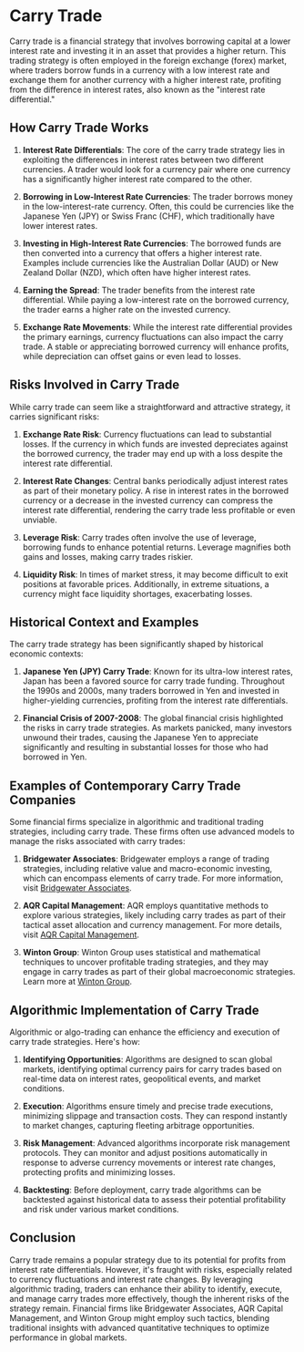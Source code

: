 # Carry Trade

Carry trade is a financial strategy that involves borrowing capital at a lower interest rate and investing it in an asset that provides a higher return. This trading strategy is often employed in the foreign exchange (forex) market, where traders borrow funds in a currency with a low interest rate and exchange them for another currency with a higher interest rate, profiting from the difference in interest rates, also known as the "interest rate differential."

## How Carry Trade Works

1. **Interest Rate Differentials**: The core of the carry trade strategy lies in exploiting the differences in interest rates between two different currencies. A trader would look for a currency pair where one currency has a significantly higher interest rate compared to the other.

2. **Borrowing in Low-Interest Rate Currencies**: The trader borrows money in the low-interest-rate currency. Often, this could be currencies like the Japanese Yen (JPY) or Swiss Franc (CHF), which traditionally have lower interest rates.

3. **Investing in High-Interest Rate Currencies**: The borrowed funds are then converted into a currency that offers a higher interest rate. Examples include currencies like the Australian Dollar (AUD) or New Zealand Dollar (NZD), which often have higher interest rates.

4. **Earning the Spread**: The trader benefits from the interest rate differential. While paying a low-interest rate on the borrowed currency, the trader earns a higher rate on the invested currency.

5. **Exchange Rate Movements**: While the interest rate differential provides the primary earnings, currency fluctuations can also impact the carry trade. A stable or appreciating borrowed currency will enhance profits, while depreciation can offset gains or even lead to losses.

## Risks Involved in Carry Trade

While carry trade can seem like a straightforward and attractive strategy, it carries significant risks:

1. **Exchange Rate Risk**: Currency fluctuations can lead to substantial losses. If the currency in which funds are invested depreciates against the borrowed currency, the trader may end up with a loss despite the interest rate differential.

2. **Interest Rate Changes**: Central banks periodically adjust interest rates as part of their monetary policy. A rise in interest rates in the borrowed currency or a decrease in the invested currency can compress the interest rate differential, rendering the carry trade less profitable or even unviable.

3. **Leverage Risk**: Carry trades often involve the use of leverage, borrowing funds to enhance potential returns. Leverage magnifies both gains and losses, making carry trades riskier.

4. **Liquidity Risk**: In times of market stress, it may become difficult to exit positions at favorable prices. Additionally, in extreme situations, a currency might face liquidity shortages, exacerbating losses.

## Historical Context and Examples

The carry trade strategy has been significantly shaped by historical economic contexts:

1. **Japanese Yen (JPY) Carry Trade**: Known for its ultra-low interest rates, Japan has been a favored source for carry trade funding. Throughout the 1990s and 2000s, many traders borrowed in Yen and invested in higher-yielding currencies, profiting from the interest rate differentials.

2. **Financial Crisis of 2007-2008**: The global financial crisis highlighted the risks in carry trade strategies. As markets panicked, many investors unwound their trades, causing the Japanese Yen to appreciate significantly and resulting in substantial losses for those who had borrowed in Yen.

## Examples of Contemporary Carry Trade Companies

Some financial firms specialize in algorithmic and traditional trading strategies, including carry trade. These firms often use advanced models to manage the risks associated with carry trades:

1. **Bridgewater Associates**: Bridgewater employs a range of trading strategies, including relative value and macro-economic investing, which can encompass elements of carry trade. For more information, visit [Bridgewater Associates](https://www.bwater.com/).

2. **AQR Capital Management**: AQR employs quantitative methods to explore various strategies, likely including carry trades as part of their tactical asset allocation and currency management. For more details, visit [AQR Capital Management](https://www.aqr.com/).

3. **Winton Group**: Winton Group uses statistical and mathematical techniques to uncover profitable trading strategies, and they may engage in carry trades as part of their global macroeconomic strategies. Learn more at [Winton Group](https://www.winton.com/).

## Algorithmic Implementation of Carry Trade

Algorithmic or algo-trading can enhance the efficiency and execution of carry trade strategies. Here's how:

1. **Identifying Opportunities**: Algorithms are designed to scan global markets, identifying optimal currency pairs for carry trades based on real-time data on interest rates, geopolitical events, and market conditions.

2. **Execution**: Algorithms ensure timely and precise trade executions, minimizing slippage and transaction costs. They can respond instantly to market changes, capturing fleeting arbitrage opportunities.

3. **Risk Management**: Advanced algorithms incorporate risk management protocols. They can monitor and adjust positions automatically in response to adverse currency movements or interest rate changes, protecting profits and minimizing losses.

4. **Backtesting**: Before deployment, carry trade algorithms can be backtested against historical data to assess their potential profitability and risk under various market conditions.

## Conclusion

Carry trade remains a popular strategy due to its potential for profits from interest rate differentials. However, it's fraught with risks, especially related to currency fluctuations and interest rate changes. By leveraging algorithmic trading, traders can enhance their ability to identify, execute, and manage carry trades more effectively, though the inherent risks of the strategy remain. Financial firms like Bridgewater Associates, AQR Capital Management, and Winton Group might employ such tactics, blending traditional insights with advanced quantitative techniques to optimize performance in global markets.

